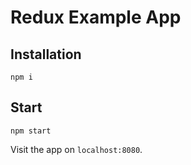 # Redux Example App

## Installation

```
npm i
```

## Start

```
npm start
```

Visit the app on `localhost:8080`.
